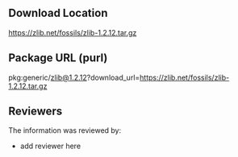 ## Download Location

https://zlib.net/fossils/zlib-1.2.12.tar.gz

## Package URL (purl)

pkg:generic/zlib@1.2.12?download_url=https://zlib.net/fossils/zlib-1.2.12.tar.gz

## Reviewers

The information was reviewed by:

* add reviewer here
